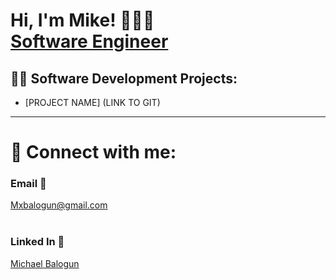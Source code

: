 
<h1>Hi, I'm Mike! 👨🏾‍🎓 <br/><a href="https://www.linkedin.com/in/michael-balogun-b57218223/">Software Engineer</a>

<h2>👨‍💻 Software Development Projects:</h2>

- [PROJECT NAME]
(LINK TO GIT)

<hr>
<h1> 🤳 Connect with me:</h1>
<h3>Email 📧 </h3><a href=mailto: mxbalogun@gmaail.com>Mxbalogun@gmail.com</a><br><br>
<h3>Linked In 💼 </h3><a href="https://www.linkedin.com/in/michael-balogun-b57218223/" target="_blank" rel=”noopener noreferrer”>Michael Balogun</a>
